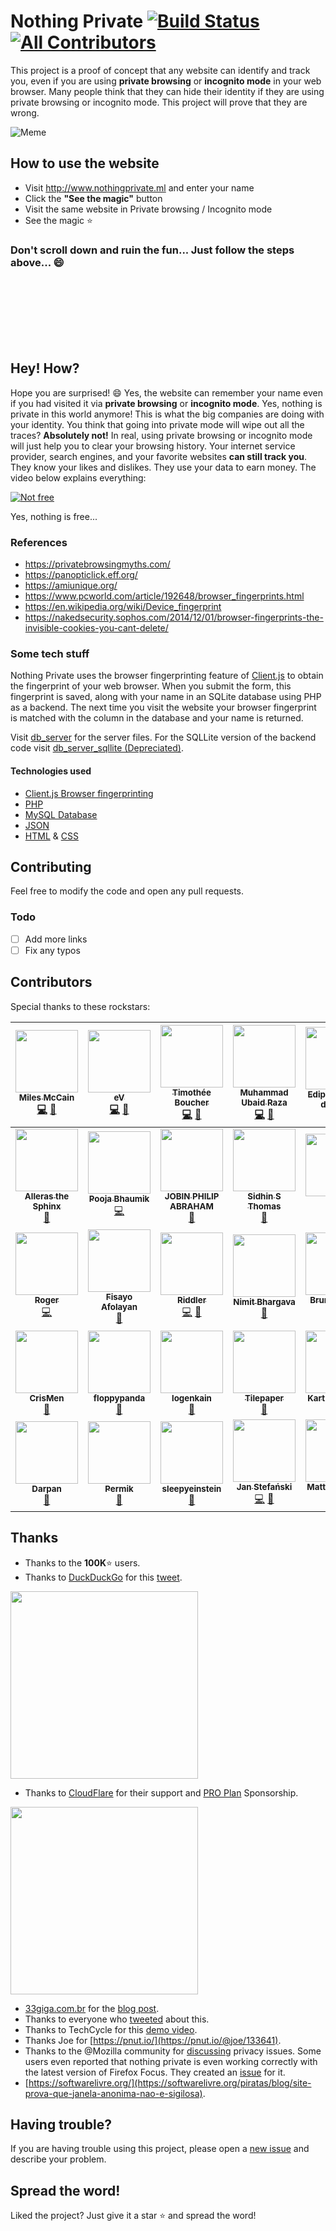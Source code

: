 # Nothing Private [![Build Status](https://travis-ci.org/gautamkrishnar/nothing-private.svg?branch=master)](https://travis-ci.org/gautamkrishnar/nothing-private) [![All Contributors](https://img.shields.io/badge/all_contributors-30-orange.svg?style=flat-square)](#contributors)

This project is a proof of concept that any website can identify and track you, even if you are using **private browsing** or **incognito mode** in your web browser. Many people think that they can hide their identity if they are using private browsing or incognito mode. This project will prove that they are wrong.

![Meme](https://i.imgur.com/Zdhatbj.jpg)

## How to use the website

* Visit <http://www.nothingprivate.ml> and enter your name
* Click the **"See the magic"** button
* Visit the same website in Private browsing / Incognito mode
* See the magic :star:

### Don't scroll down and ruin the fun... Just follow the steps above... :smile:

<br/><br/><br/><br/><br/><br/>

## Hey! How?

Hope you are surprised! :smile: Yes, the website can remember your name even if you had visited it via **private browsing** or **incognito mode**. Yes, nothing is private in this world anymore! This is what the big companies are doing with your identity. You think that going into private mode will wipe out all the traces? **Absolutely not!** In real, using private browsing or incognito mode will just help you to clear your browsing history. Your internet service provider, search engines, and your favorite websites **can still track you**. They know your likes and dislikes. They use your data to earn money. The video below explains everything:

[![Not free](https://img.youtube.com/vi/5pFX2P7JLwA/0.jpg)](https://www.youtube.com/watch?v=5pFX2P7JLwA)

Yes, nothing is free...

### References

* <https://privatebrowsingmyths.com/>
* <https://panopticlick.eff.org/>
* <https://amiunique.org/>
* <https://www.pcworld.com/article/192648/browser_fingerprints.html>
* <https://en.wikipedia.org/wiki/Device_fingerprint>
* <https://nakedsecurity.sophos.com/2014/12/01/browser-fingerprints-the-invisible-cookies-you-cant-delete/>

### Some tech stuff

Nothing Private uses the browser fingerprinting feature of [Client.js](https://github.com/jackspirou/clientjs) to obtain the fingerprint of your web browser. When you submit the form, this fingerprint is saved, along with your name in an SQLite database using PHP as a backend. The next time you visit the website your browser fingerprint is matched with the column in the database and your name is returned.

Visit [db_server](https://github.com/gautamkrishnar/nothing-private/tree/master/db_server) for the server files. For the SQLLite version of the backend code visit [db_server_sqllite (Depreciated)](https://github.com/gautamkrishnar/nothing-private/tree/master/db_server_sqllite).

#### Technologies used

* [Client.js Browser fingerprinting](https://github.com/jackspirou/clientjs)
* [PHP](https://secure.php.net/)
* [MySQL Database](https://www.mysql.com/)
* [JSON](https://www.json.org/)
* [HTML](https://developer.mozilla.org/es/docs/Web/HTML) & [CSS](https://developer.mozilla.org/es/docs/Web/CSS)

## Contributing

Feel free to modify the code and open any pull requests.

### Todo

* [ ] Add more links
* [ ] Fix any typos

## Contributors
Special thanks to these rockstars:

<!-- ALL-CONTRIBUTORS-LIST:START - Do not remove or modify this section -->
<!-- prettier-ignore -->
| [<img src="https://avatars2.githubusercontent.com/u/3037552?v=4" width="100px;"/><br /><sub><b>Miles McCain</b></sub>](https://rmrm.io)<br />[💻](https://github.com/gautamkrishnar/nothing-private/commits?author=milesmcc "Code") [📖](https://github.com/gautamkrishnar/nothing-private/commits?author=milesmcc "Documentation") | [<img src="https://avatars0.githubusercontent.com/u/8611427?v=4" width="100px;"/><br /><sub><b>eV</b></sub>](https://github.com/electron-volt)<br />[💻](https://github.com/gautamkrishnar/nothing-private/commits?author=electron-volt "Code") [📖](https://github.com/gautamkrishnar/nothing-private/commits?author=electron-volt "Documentation") | [<img src="https://avatars2.githubusercontent.com/u/159328?v=4" width="100px;"/><br /><sub><b>Timothée Boucher</b></sub>](https://github.com/Timothee)<br />[💻](https://github.com/gautamkrishnar/nothing-private/commits?author=Timothee "Code") [📖](https://github.com/gautamkrishnar/nothing-private/commits?author=Timothee "Documentation") | [<img src="https://avatars2.githubusercontent.com/u/2222702?v=4" width="100px;"/><br /><sub><b>Muhammad Ubaid Raza</b></sub>](https://mubaidr.github.io)<br />[💻](https://github.com/gautamkrishnar/nothing-private/commits?author=mubaidr "Code") [📖](https://github.com/gautamkrishnar/nothing-private/commits?author=mubaidr "Documentation") | [<img src="https://avatars2.githubusercontent.com/u/1580541?v=4" width="100px;"/><br /><sub><b>Edipo Vinicius da Silva</b></sub>](https://github.com/edipox)<br />[📖](https://github.com/gautamkrishnar/nothing-private/commits?author=edipox "Documentation") | [<img src="https://avatars3.githubusercontent.com/u/94173?v=4" width="100px;"/><br /><sub><b>Daniel Davis</b></sub>](http://twitter.com/ourmaninjapan)<br />[💻](https://github.com/gautamkrishnar/nothing-private/commits?author=tagawa "Code") [📖](https://github.com/gautamkrishnar/nothing-private/commits?author=tagawa "Documentation") [🤔](#ideas-tagawa "Ideas, Planning, & Feedback") [📢](#talk-tagawa "Talks") |
| :---: | :---: | :---: | :---: | :---: | :---: |
| [<img src="https://avatars1.githubusercontent.com/u/38878456?v=4" width="100px;"/><br /><sub><b>Alleras the Sphinx </b></sub>](https://github.com/Anuradha-Iyer)<br />[📖](https://github.com/gautamkrishnar/nothing-private/commits?author=Anuradha-Iyer "Documentation") | [<img src="https://avatars3.githubusercontent.com/u/19394896?v=4" width="100px;"/><br /><sub><b>Pooja Bhaumik</b></sub>](http://poojab26.github.io)<br />[💻](https://github.com/gautamkrishnar/nothing-private/commits?author=PoojaB26 "Code") | [<img src="https://avatars3.githubusercontent.com/u/13940974?v=4" width="100px;"/><br /><sub><b>JOBIN PHILIP ABRAHAM</b></sub>](https://github.com/jophab)<br />[📖](https://github.com/gautamkrishnar/nothing-private/commits?author=jophab "Documentation") | [<img src="https://avatars2.githubusercontent.com/u/14165258?v=4" width="100px;"/><br /><sub><b>Sidhin S Thomas</b></sub>](http://www.sidhin.in)<br />[📖](https://github.com/gautamkrishnar/nothing-private/commits?author=ParadoxZero "Documentation") | [<img src="https://avatars2.githubusercontent.com/u/7507990?v=4" width="100px;"/><br /><sub><b>Noah</b></sub>](https://github.com/naltun)<br />[📖](https://github.com/gautamkrishnar/nothing-private/commits?author=naltun "Documentation") [🐛](https://github.com/gautamkrishnar/nothing-private/issues?q=author%3Analtun "Bug reports") | [<img src="https://avatars3.githubusercontent.com/u/31700998?v=4" width="100px;"/><br /><sub><b>jamesoreillyms</b></sub>](https://github.com/jamesoreillyms)<br />[📖](https://github.com/gautamkrishnar/nothing-private/commits?author=jamesoreillyms "Documentation") |
| [<img src="https://avatars2.githubusercontent.com/u/7173984?v=4" width="100px;"/><br /><sub><b>Roger</b></sub>](https://github.com/rogersachan)<br />[💻](https://github.com/gautamkrishnar/nothing-private/commits?author=rogersachan "Code") | [<img src="https://avatars1.githubusercontent.com/u/17156717?v=4" width="100px;"/><br /><sub><b>Fisayo Afolayan</b></sub>](https://www.fisayoafolayan.com)<br />[📖](https://github.com/gautamkrishnar/nothing-private/commits?author=fisayoafolayan "Documentation") | [<img src="https://avatars2.githubusercontent.com/u/971925?v=4" width="100px;"/><br /><sub><b>Riddler</b></sub>](https://github.com/Waterloo)<br />[💻](https://github.com/gautamkrishnar/nothing-private/commits?author=Waterloo "Code") [🐛](https://github.com/gautamkrishnar/nothing-private/issues?q=author%3AWaterloo "Bug reports") | [<img src="https://avatars1.githubusercontent.com/u/8358694?v=4" width="100px;"/><br /><sub><b>Nimit Bhargava</b></sub>](http://www.nimitbhargava.com)<br />[📖](https://github.com/gautamkrishnar/nothing-private/commits?author=nimitbhargava "Documentation") | [<img src="https://avatars1.githubusercontent.com/u/10465864?v=4" width="100px;"/><br /><sub><b>Bruno Massa</b></sub>](https://github.com/brunomassa)<br />[💻](https://github.com/gautamkrishnar/nothing-private/commits?author=brunomassa "Code") [🐛](https://github.com/gautamkrishnar/nothing-private/issues?q=author%3Abrunomassa "Bug reports") | [<img src="https://avatars0.githubusercontent.com/u/10944610?v=4" width="100px;"/><br /><sub><b>Khushal Sharma</b></sub>](https://logan1x.github.io/blag)<br />[💻](https://github.com/gautamkrishnar/nothing-private/commits?author=Logan1x "Code") [🐛](https://github.com/gautamkrishnar/nothing-private/issues?q=author%3ALogan1x "Bug reports") |
| [<img src="https://avatars3.githubusercontent.com/u/7849552?v=4" width="100px;"/><br /><sub><b>CrisMen</b></sub>](https://github.com/CrisMen)<br />[🐛](https://github.com/gautamkrishnar/nothing-private/issues?q=author%3ACrisMen "Bug reports") | [<img src="https://avatars2.githubusercontent.com/u/29022336?v=4" width="100px;"/><br /><sub><b>floppypanda</b></sub>](https://github.com/floppypanda)<br />[🐛](https://github.com/gautamkrishnar/nothing-private/issues?q=author%3Afloppypanda "Bug reports") | [<img src="https://avatars3.githubusercontent.com/u/3692175?v=4" width="100px;"/><br /><sub><b>logenkain</b></sub>](https://github.com/logenkain)<br />[🐛](https://github.com/gautamkrishnar/nothing-private/issues?q=author%3Alogenkain "Bug reports") | [<img src="https://avatars3.githubusercontent.com/u/25676806?v=4" width="100px;"/><br /><sub><b>Tilepaper</b></sub>](https://github.com/Tilepaper)<br />[🐛](https://github.com/gautamkrishnar/nothing-private/issues?q=author%3ATilepaper "Bug reports") | [<img src="https://avatars2.githubusercontent.com/u/14135553?v=4" width="100px;"/><br /><sub><b>Karthik Varma</b></sub>](https://www.facebook.com/leovarmak)<br />[🐛](https://github.com/gautamkrishnar/nothing-private/issues?q=author%3Aleovarmak "Bug reports") | [<img src="https://avatars3.githubusercontent.com/u/3109072?v=4" width="100px;"/><br /><sub><b>Tobias Nießen</b></sub>](https://tnie.de)<br />[🐛](https://github.com/gautamkrishnar/nothing-private/issues?q=author%3Atniessen "Bug reports") |
| [<img src="https://avatars2.githubusercontent.com/u/5212261?v=4" width="100px;"/><br /><sub><b>Darpan</b></sub>](https://github.com/inboxdarpan)<br />[🐛](https://github.com/gautamkrishnar/nothing-private/issues?q=author%3Ainboxdarpan "Bug reports") | [<img src="https://avatars0.githubusercontent.com/u/11646902?v=4" width="100px;"/><br /><sub><b>Permik</b></sub>](http://permik.xyz)<br />[🐛](https://github.com/gautamkrishnar/nothing-private/issues?q=author%3APermik "Bug reports") | [<img src="https://avatars2.githubusercontent.com/u/26408649?v=4" width="100px;"/><br /><sub><b>sleepyeinstein</b></sub>](https://github.com/sleepyeinstein)<br />[🐛](https://github.com/gautamkrishnar/nothing-private/issues?q=author%3Asleepyeinstein "Bug reports") | [<img src="https://avatars1.githubusercontent.com/u/35927327?v=4" width="100px;"/><br /><sub><b>Jan Stefański</b></sub>](https://github.com/JanStefanski)<br />[💻](https://github.com/gautamkrishnar/nothing-private/commits?author=JanStefanski "Code") [🐛](https://github.com/gautamkrishnar/nothing-private/issues?q=author%3AJanStefanski "Bug reports") | [<img src="https://avatars3.githubusercontent.com/u/26848967?v=4" width="100px;"/><br /><sub><b>Matthew Leisy</b></sub>](https://github.com/mleisy)<br />[💻](https://github.com/gautamkrishnar/nothing-private/commits?author=mleisy "Code") | [<img src="https://avatars1.githubusercontent.com/u/18668152?v=4" width="100px;"/><br /><sub><b>Zach Capshaw</b></sub>](https://www.linkedin.com/in/zcapshaw)<br />[💻](https://github.com/gautamkrishnar/nothing-private/commits?author=zcapshaw "Code") |
<!-- ALL-CONTRIBUTORS-LIST:END -->

## Thanks

* Thanks to the **100K**:star: users.
* Thanks to [DuckDuckGo](https://ddg.gg) for this [tweet](https://twitter.com/duckduckgo/status/884763902847971329).
<img src="https://user-images.githubusercontent.com/8397274/43674474-23811f90-97f2-11e8-857f-94618ebb4fc9.jpg" width="300">

* Thanks to [CloudFlare](https://www.cloudflare.com) for their support and [PRO Plan](https://blog.cloudflare.com/cloudflare-open-source-your-upgrade-is-on-the-house/) Sponsorship.
<img src="https://www.cloudflare.com/img/logo-web-badges/cf-logo-on-white-bg.svg" width="300">

* [33giga.com.br](https://33giga.com.br/)  for the [blog post](https://33giga.com.br/site-prova-que-janela-anonima-nao-e-sigilosa-veja-como-navegar-sem-deixar-vestigios-na-rede/).
* Thanks to everyone who [tweeted](https://www.google.co.in/search?q=intext%3Anothingprivate.ml+site%3Atwitter.com) about this.
* Thanks to TechCycle for this [demo video](https://www.youtube.com/watch?v=R_Dbu0BSjus).
* Thanks Joe for [https://pnut.io/](https://pnut.io/@joe/133641).
* Thanks to the @Mozilla community for [discussing](https://plus.google.com/+la%C3%A9rciohenriquedasilva/posts/UAZPhC7qrfi) privacy issues. Some users even reported that nothing private is even working correctly with the latest version of Firefox Focus. They created an [issue](https://github.com/mozilla-mobile/focus-android/issues/900) for it.
* [https://softwarelivre.org/](https://softwarelivre.org/piratas/blog/site-prova-que-janela-anonima-nao-e-sigilosa).

## Having trouble?

If you are having trouble using this project, please open a [new issue](https://github.com/gautamkrishnar/nothing-private/issues/new) and describe your problem.

## Spread the word!

Liked the project? Just give it a star :star: and spread the word!
